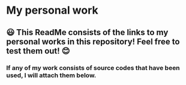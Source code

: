 # My personal work

## 😃 This ReadMe consists of the links to my personal works in this repository! Feel free to test them out! 😊

### If any of my work consists of source codes that have been used, I will attach them below.
